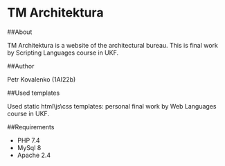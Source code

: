 TM Architektura
===

##About

TM Architektura is a website of the architectural bureau. This is final work by Scripting Languages course in UKF.

##Author

Petr Kovalenko (1AI22b)

##Used templates

Used static html\js\css templates: personal final work by Web Languages course in UKF.

##Requirements

- PHP 7.4
- MySql 8
- Apache 2.4